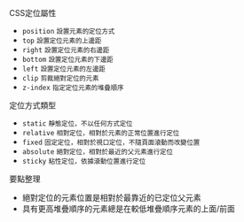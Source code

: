 CSS定位屬性
- `position` <small>設置元素的定位方式</small>
- `top` <small>設置定位元素的上邊距</small>
- `right` <small>設置定位元素的右邊距</small>
- `bottom` <small>設置定位元素的下邊距</small>
- `left` <small>設置定位元素的左邊距</small>
- `clip` <small>剪裁絕對定位的元素</small>
- `z-index` <small>指定定位元素的堆疊順序</small>

定位方式類型
- `static` <small>靜態定位，不以任何方式定位</small>
- `relative` <small>相對定位，相對於元素的正常位置進行定位</small>
- `fixed` <small>固定定位，相對於視口定位，不隨頁面滾動而改變位置</small>
- `absolute` <small>絕對定位，相對於最近的父元素進行定位</small>
- `sticky` <small>粘性定位，依據滾動位置進行定位</small>

要點整理
- 絕對定位的元素位置是相對於最靠近的已定位父元素
- 具有更高堆疊順序的元素總是在較低堆疊順序元素的上面/前面